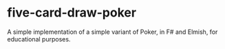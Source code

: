 # five-card-draw-poker

A simple implementation of a simple variant of Poker, in F# and Elmish, for educational purposes.
